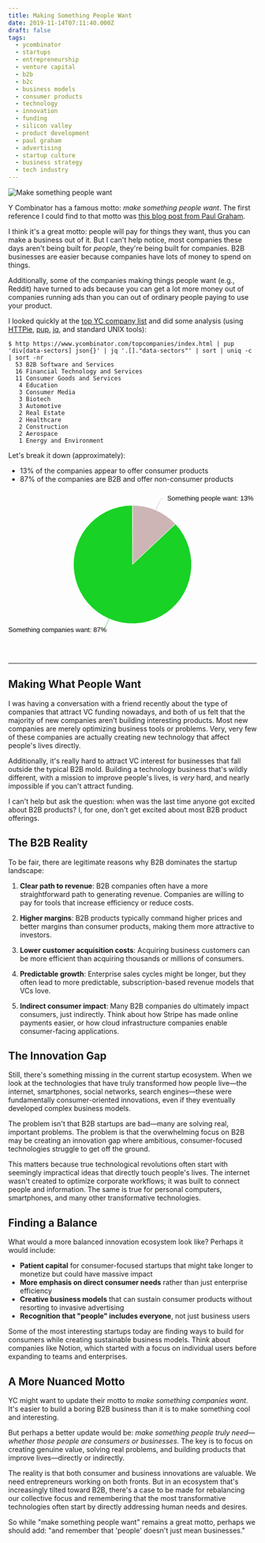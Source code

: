 ```yaml
---
title: Making Something People Want
date: 2019-11-14T07:11:40.000Z
draft: false
tags:
  - ycombinator
  - startups
  - entrepreneurship
  - venture capital
  - b2b
  - b2c
  - business models
  - consumer products
  - technology
  - innovation
  - funding
  - silicon valley
  - product development
  - paul graham
  - advertising
  - startup culture
  - business strategy
  - tech industry
---
```

![Make something people want](make-something-people-want.jpg "Make something people want")

Y&nbsp;Combinator has a famous motto: _make something people want_. The first reference I could find to that motto was [this blog post from Paul Graham](http://www.paulgraham.com/good.html).

I think it's a great motto: people will pay for things they want, thus you can make a business out of it. But I can't help notice, most companies these days aren't being built for _people_, they're being built for companies. B2B businesses are easier because companies have lots of money to spend on things.

Additionally, some of the companies making things people want (e.g., Reddit) have turned to ads because you can get a lot more money out of companies running ads than you can out of ordinary people paying to use your product.

I looked quickly at the [top YC company list](https://www.ycombinator.com/topcompanies/) and did some analysis (using [HTTPie](https://httpie.org/), [pup](https://github.com/ericchiang/pup), [jq](https://github.com/stedolan/jq), and standard UNIX tools):

```console
$ http https://www.ycombinator.com/topcompanies/index.html | pup 'div[data-sectors] json{}' | jq '.[]."data-sectors"' | sort | uniq -c | sort -nr
  53 B2B Software and Services
  16 Financial Technology and Services
  11 Consumer Goods and Services
   4 Education
   3 Consumer Media
   3 Biotech
   3 Automotive
   2 Real Estate
   2 Healthcare
   2 Construction
   2 Aerospace
   1 Energy and Environment
```

Let's break it down (approximately):

* 13% of the companies appear to offer consumer products
* 87% of the companies are B2B and offer non-consumer products

<svg xmlns:xlink="http://www.w3.org/1999/xlink" version="1.1" style="font-family:'lucida grande', 'lucida sans unicode', arial, helvetica, sans-serif;font-size:16px; width:100%;" xmlns="http://www.w3.org/2000/svg" width="600" height="400" viewBox="0 0 600 400"><defs><linearGradient x1="0" y1="0" x2="0" y2="1" id="highcharts-38"><stop offset="0" stop-color="rgb(96,96,96)" stop-opacity="0.8"></stop><stop offset="1" stop-color="rgb(16,16,16)" stop-opacity="0.8"></stop></linearGradient><clipPath id="highcharts-39"><rect x="1" y="1" width="578" height="335"></rect></clipPath></defs><g class="highcharts-series-group"><g class="highcharts-series highcharts-series-0" transform="translate(10,10) scale(1 1)"><path fill="#cdb5b5" d="M 289.9709765684734 26.50000295564766 A 142.5 142.5 0 0 1 393.77869490353294 71.34636471631266 L 290 169 A 0 0 0 0 0 290 169 Z" stroke="#FFFFFF" stroke-width="1" stroke-linejoin="round" transform="translate(0,0)"></path><path fill="#18d225" d="M 393.8762966331979 71.45019222073333 A 142.5 142.5 0 1 1 289.8020703588248 26.500137460216678 L 290 169 A 0 0 0 1 0 290 169 Z" stroke="#FFFFFF" stroke-width="1" stroke-linejoin="round" transform="translate(0,0)"></path></g><g class="highcharts-markers highcharts-series-0" transform="translate(10,10) scale(1 1)"></g></g><g class="highcharts-data-labels highcharts-series-0" transform="translate(10,10) scale(1 1)" opacity="1"><path fill="none" d="M 363.50801113449967 10.187327069513266 C 358.50801113449967 10.187327069513266 355.33082800942145 17.52936407498511 350.96220121243886 27.624664957508905 L 346.59357441545626 37.7199658400327" stroke="#cdb5b5" stroke-width="1"></path><path fill="none" d="M 216.4919888655004 326.81267293048677 C 221.4919888655004 326.81267293048677 224.6691719905786 319.47063592501496 229.0377987875612 309.37533504249114 L 233.4064255845438 299.28003415996733" stroke="#18d225" stroke-width="1"></path><g style="cursor:pointer;" transform="translate(369,0)"><text x="5" class="fill-black dark:fill-white" style="text-rendering: geometricprecision; text-shadow: none;" y="15"><tspan>Something people want: 13%</tspan></text></g><g style="cursor:pointer;" transform="translate(-10,317)"><text x="0" class="fill-black dark:fill-white" style="text-rendering: geometricprecision; text-shadow: none;" y="15"><tspan>Something companies want: 87%</tspan></text></g></g></svg>

-----------

## Making What People Want

I was having a conversation with a friend recently about the type of companies that attract VC funding nowadays, and both of us felt that the majority of new companies aren't building interesting products. Most new companies are merely optimizing business tools or problems. Very, very few of these companies are actually creating new technology that affect people's lives directly.

Additionally, it's really hard to attract VC interest for businesses that fall outside the typical B2B mold. Building a technology business that's wildly different, with a mission to improve people's lives, is _very_ hard, and nearly impossible if you can't attract funding.

I can't help but ask the question: when was the last time anyone got excited about B2B products? I, for one, don't get excited about most B2B product offerings.

## The B2B Reality

To be fair, there are legitimate reasons why B2B dominates the startup landscape:

1. **Clear path to revenue**: B2B companies often have a more straightforward path to generating revenue. Companies are willing to pay for tools that increase efficiency or reduce costs.

2. **Higher margins**: B2B products typically command higher prices and better margins than consumer products, making them more attractive to investors.

3. **Lower customer acquisition costs**: Acquiring business customers can be more efficient than acquiring thousands or millions of consumers.

4. **Predictable growth**: Enterprise sales cycles might be longer, but they often lead to more predictable, subscription-based revenue models that VCs love.

5. **Indirect consumer impact**: Many B2B companies do ultimately impact consumers, just indirectly. Think about how Stripe has made online payments easier, or how cloud infrastructure companies enable consumer-facing applications.

## The Innovation Gap

Still, there's something missing in the current startup ecosystem. When we look at the technologies that have truly transformed how people live—the internet, smartphones, social networks, search engines—these were fundamentally consumer-oriented innovations, even if they eventually developed complex business models.

The problem isn't that B2B startups are bad—many are solving real, important problems. The problem is that the overwhelming focus on B2B may be creating an innovation gap where ambitious, consumer-focused technologies struggle to get off the ground.

This matters because true technological revolutions often start with seemingly impractical ideas that directly touch people's lives. The internet wasn't created to optimize corporate workflows; it was built to connect people and information. The same is true for personal computers, smartphones, and many other transformative technologies.

## Finding a Balance

What would a more balanced innovation ecosystem look like? Perhaps it would include:

* **Patient capital** for consumer-focused startups that might take longer to monetize but could have massive impact
* **More emphasis on direct consumer needs** rather than just enterprise efficiency
* **Creative business models** that can sustain consumer products without resorting to invasive advertising
* **Recognition that "people" includes everyone**, not just business users

Some of the most interesting startups today are finding ways to build for consumers while creating sustainable business models. Think about companies like Notion, which started with a focus on individual users before expanding to teams and enterprises.

## A More Nuanced Motto

YC might want to update their motto to _make something companies want_. It's easier to build a boring B2B business than it is to make something cool and interesting.

But perhaps a better update would be: _make something people truly need—whether those people are consumers or businesses_. The key is to focus on creating genuine value, solving real problems, and building products that improve lives—directly or indirectly.

The reality is that both consumer and business innovations are valuable. We need entrepreneurs working on both fronts. But in an ecosystem that's increasingly tilted toward B2B, there's a case to be made for rebalancing our collective focus and remembering that the most transformative technologies often start by directly addressing human needs and desires.

So while "make something people want" remains a great motto, perhaps we should add: "and remember that 'people' doesn't just mean businesses."
